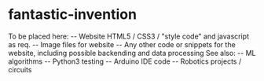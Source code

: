 # fantastic-invention

 To be placed here:
 -- Website HTML5 / CSS3 / "style code" and javascript as req.
 -- Image files for website
 -- Any other code or snippets for the website, including possible backending and data processing
See also:
-- ML algorithms
-- Python3 testing
-- Arduino IDE code
-- Robotics projects / circuits
